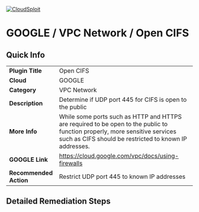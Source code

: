 [![CloudSploit](https://cloudsploit.com/img/logo-new-big-text-100.png "CloudSploit")](https://cloudsploit.com)

# GOOGLE / VPC Network / Open CIFS

## Quick Info

| | |
|-|-|
| **Plugin Title** | Open CIFS |
| **Cloud** | GOOGLE |
| **Category** | VPC Network |
| **Description** | Determine if UDP port 445 for CIFS is open to the public |
| **More Info** | While some ports such as HTTP and HTTPS are required to be open to the public to function properly, more sensitive services such as CIFS should be restricted to known IP addresses. |
| **GOOGLE Link** | https://cloud.google.com/vpc/docs/using-firewalls |
| **Recommended Action** | Restrict UDP port 445 to known IP addresses |

## Detailed Remediation Steps

